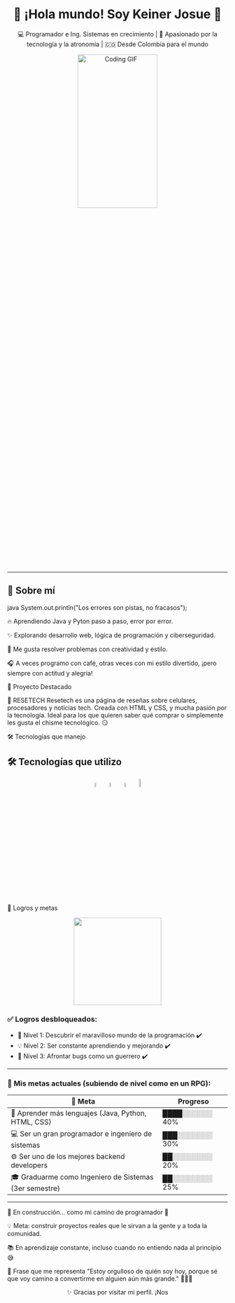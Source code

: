 <h1 align="center">👋 ¡Hola mundo! Soy Keiner Josue 🚀</h1>

<p align="center">
  💻 Programador e Ing. Sistemas en crecimiento | 🎨 Apasionado por la tecnología y la atronomia | 🇨🇴 Desde Colombia para el mundo
</p>

<p align="center">
  <img src="https://ilkinvaliyev.com/uploads/HNbj1yLc4ZaIpapLYdTUghp4jH7zie6OBC9yQQHP.jpg" width="60%" height="30%" alt="Coding GIF" />
</p>

---

## 🧠 Sobre mí

java
System.out.println("Los errores son pistas, no fracasos");

🔥 Aprendiendo Java y Pyton paso a paso, error por error.

✨ Explorando desarrollo web, lógica de programación y ciberseguridad.

🎯 Me gusta resolver problemas con creatividad y estilo.

🎧 A veces programo con café, otras veces con mi estilo divertido, ¡pero siempre con actitud y alegria!

🚀 Proyecto Destacado

📱 RESETECH
Resetech es una página de reseñas sobre celulares, procesadores y noticias tech.
Creada con HTML y CSS, y mucha pasión por la tecnología.
Ideal para los que quieren saber qué comprar o simplemente les gusta el chisme tecnológico. 😏

🛠️ Tecnologías que manejo
## 🛠️ Tecnologías que utilizo

<p align="center">
  <img src="https://thumbs.dreamstime.com/b/java-logo-editorial-ilustrativo-sobre-fondo-blanco-eps-descargar-vector-jpeg-banner-208329454.jpg" width="6%" height="5%" />
  <img src="https://thumbs.dreamstime.com/b/html-logo-editorial-ilustrativo-sobre-fondo-blanco-eps-descargar-vector-jpeg-banner-208329416.jpg" width="6%" height="5%" />
  <img src="https://static.vecteezy.com/system/resources/previews/001/416/680/non_2x/css3-emblem-blue-shield-and-white-text-vector.jpg" width="6%" height="5%" /> 
  <img src="https://logowik.com/content/uploads/images/visual-studio-code7642.jpg" width="6%" height="7%" /> 
 
</p>

🏅 Logros y metas
<p align="center">
  <img src="https://media.giphy.com/media/ToMjGpx9F5ktZw8qPUQ/giphy.gif" width="200px" />
</p>

### ✅ Logros desbloqueados:

- 🧠 Nivel 1: Descubrir el maravilloso mundo de la programación ✔️
- 💡 Nivel 2: Ser constante aprendiendo y mejorando ✔️
- 🔧 Nivel 3: Afrontar bugs como un guerrero ✔️

---

### 🚀 Mis metas actuales (subiendo de nivel como en un RPG):

| 🎯 Meta                                             | Progreso         |
|-----------------------------------------------------|------------------|
| 🧠 Aprender más lenguajes (Java, Python, HTML, CSS) | ████░░░░░░ 40%   |
| 💻 Ser un gran programador e ingeniero de sistemas  | ███░░░░░░░ 30%   |
| ⚙️ Ser uno de los mejores backend developers         | ██░░░░░░░░ 20%   |
| 🎓 Graduarme como Ingeniero de Sistemas (3er semestre) | ██░░░░░░░░ 25%   |

---

🚧 En construcción... como mi camino de programador 💪

💡 Meta: construir proyectos reales que le sirvan a la gente y a toda la comunidad.

📚 En aprendizaje constante, incluso cuando no entiendo nada al principio 😅

💬 Frase que me representa
"Estoy orgulloso de quién soy hoy, porque sé que voy camino a convertirme en alguien aún más grande." 🧠👨‍💻

<p align="center"> ✨ Gracias por visitar mi perfil. ¡Nos 
